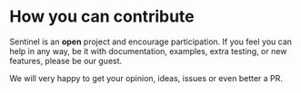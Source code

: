 # How you can contribute

Sentinel is an **open** project and encourage participation. If you feel you can help in any way, be it with documentation, examples, extra testing, or new features, please be our guest.

We will very happy to get your opinion, ideas, issues or even better a PR.